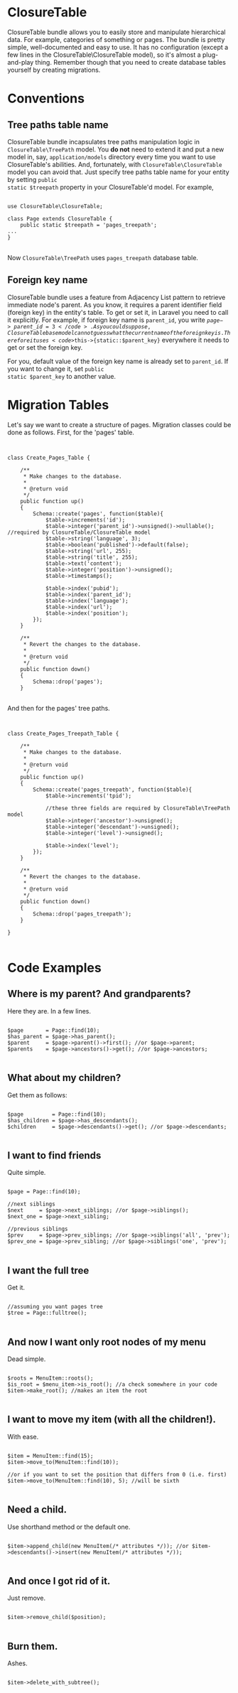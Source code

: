 # ClosureTable

ClosureTable bundle allows you to easily store and manipulate hierarchical data. For example, categories of something or pages. The bundle is pretty simple, well-documented and easy to use. It has no configuration (except a few lines in the ClosureTable\ClosureTable model), so it's almost a plug-and-play thing. Remember though that you need to create database tables yourself by creating migrations.

# Conventions
## Tree paths table name
ClosureTable bundle incapsulates tree paths manipulation logic in <code>ClosureTable\TreePath</code> model. You **do not** need to extend it and put a new model in, say, <code>application/models</code> directory every time you want to use ClosureTable's abilities. And, fortunately, with <code>ClosureTable\ClosureTable</code> model you can avoid that. Just specify tree paths table name for your entity by setting <code>public static $treepath</code> property in your ClosureTable'd model. For example,

<pre>
<code>
use ClosureTable\ClosureTable;

class Page extends ClosureTable {
    public static $treepath = 'pages_treepath';
...
}
</code>
</pre>

Now <code>ClosureTable\TreePath</code> uses <code>pages_treepath</code> database table.
 
## Foreign key name
ClosureTable bundle uses a feature from Adjacency List pattern to retrieve immediate node's parent. As you know, it requires a parent identifier field (foreign key) in the entity's table. To get or set it, in Laravel you need to call it explicitly. For example, if foreign key name is <code>parent\_id</code>, you write <code>$page->parent\_id = 3</code>. As you could suppose, ClosureTable base model cannot guess what the current name of the foreign key is. Therefore it uses <code>$this->{static::$parent\_key}</code> everywhere it needs to get or set the foreign key.

For you, default value of the foreign key name is already set to <code>parent\_id</code>. If you want to change it, set <code>public static $parent\_key</code> to another value.

# Migration Tables
Let's say we want to create a structure of pages. Migration classes could be done as follows. First, for the 'pages' table.
<pre>
<code>

class Create_Pages_Table {

    /**
	 * Make changes to the database.
	 *
	 * @return void
	 */
	public function up()
	{
	    Schema::create('pages', function($table){
            $table->increments('id');
            $table->integer('parent_id')->unsigned()->nullable(); //required by ClosureTable/ClosureTable model
            $table->string('language', 3);
            $table->boolean('published')->default(false);
            $table->string('url', 255);
            $table->string('title', 255);
            $table->text('content');
            $table->integer('position')->unsigned();
            $table->timestamps();

            $table->index('pubid');
            $table->index('parent_id');
            $table->index('language');
            $table->index('url');
            $table->index('position');
        });
	}

	/**
	 * Revert the changes to the database.
	 *
	 * @return void
	 */
	public function down()
	{
		Schema::drop('pages');
	}
</code>
</pre>

And then for the pages' tree paths.
<pre>
<code>

class Create_Pages_Treepath_Table {

    /**
     * Make changes to the database.
     *
     * @return void
     */
    public function up()
    {
        Schema::create('pages_treepath', function($table){
            $table->increments('tpid');
            
            //these three fields are required by ClosureTable\TreePath model
            $table->integer('ancestor')->unsigned();
            $table->integer('descendant')->unsigned();
            $table->integer('level')->unsigned();
            
            $table->index('level');
        });
    }

    /**
     * Revert the changes to the database.
     *
     * @return void
     */
    public function down()
    {
        Schema::drop('pages_treepath');
    }

}
</code>
</pre>

# Code Examples
## Where is my parent? And grandparents?
Here they are. In a few lines.
<pre>
<code>
$page       = Page::find(10);
$has_parent = $page->has_parent(); 
$parent     = $page->parent()->first(); //or $page->parent;
$parents    = $page->ancestors()->get(); //or $page->ancestors;
</code>
</pre>

## What about my children?
Get them as follows:
<pre>
<code>
$page         = Page::find(10);
$has_children = $page->has_descendants();
$children     = $page->descendants()->get(); //or $page->descendants;
</code>
</pre>

## I want to find friends
Quite simple.
<pre>
<code>
$page = Page::find(10);

//next siblings
$next     = $page->next_siblings; //or $page->siblings();
$next_one = $page->next_sibling;

//previous siblings
$prev     = $page->prev_siblings; //or $page->siblings('all', 'prev');
$prev_one = $page->prev_sibling; //or $page->siblings('one', 'prev');
</code>
</pre>

## I want the full tree
Get it.
<pre>
<code>
//assuming you want pages tree
$tree = Page::fulltree();
</code>
</pre>

## And now I want only root nodes of my menu
Dead simple.
<pre>
<code>
$roots = MenuItem::roots();
$is_root = $menu_item->is_root(); //a check somewhere in your code
$item->make_root(); //makes an item the root
</code>
</pre>

## I want to move my item (with all the children!).
With ease.
<pre>
<code>
$item = MenuItem::find(15);
$item->move_to(MenuItem::find(10));

//or if you want to set the position that differs from 0 (i.e. first)
$item->move_to(MenuItem::find(10), 5); //will be sixth
</code>
</pre>

## Need a child.
Use shorthand method or the default one.
<pre>
<code>
$item->append_child(new MenuItem(/* attributes */)); //or $item->descendants()->insert(new MenuItem(/* attributes */));
</code>
</pre>

## And once I got rid of it.
Just remove.
<pre>
<code>
$item->remove_child($position);
</code>
</pre>

## Burn them.
Ashes.
<pre>
<code>
$item->delete_with_subtree();
</code>
</pre>
